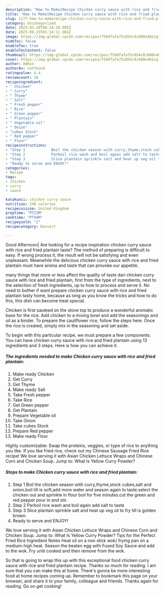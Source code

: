 ```yaml
---
description: "How to Make|Recipe Chicken curry sauce with rice and fried plantain {That is Delicious"
title: "How to Make|Recipe Chicken curry sauce with rice and fried plantain {That is Delicious"
slug: 1177-how-to-makerecipe-chicken-curry-sauce-with-rice-and-fried-plantain-that-is-delicious
category: Uncategorized
date: 2023-01-20T08:24:19.995Z
date: 2023-09-23T01:14:11.981Z
image: https://img-global.cpcdn.com/recipes/f59dfafa75c854c0/680x482cq70/chicken-curry-sauce-with-rice-and-fried-plantain-recipe-main-photo.jpg
hideToc: false
enableToc: true
enableTocContent: false
thumbnail: https://img-global.cpcdn.com/recipes/f59dfafa75c854c0/680x482cq70/chicken-curry-sauce-with-rice-and-fried-plantain-recipe-main-photo.jpg
cover: https://img-global.cpcdn.com/recipes/f59dfafa75c854c0/680x482cq70/chicken-curry-sauce-with-rice-and-fried-plantain-recipe-main-photo.jpg
author: Admin
authorAv: notfound
ratingvalue: 4.4
reviewcount: 16
recipeingredient:
- " Chicken"
- " Curry"
- " Thyme"
- " Salt"
- " Fresh pepper"
- " Rice"
- " Green pepper"
- " Plantain"
- " Vegetable oil"
- " Onion"
- "cubes Stock"
- " Red pepper"
- " Flour"
recipeinstructions:
- "Step 1            Boil the chicken season with curry,thyme,stock cubes,salt and onion.boil till is soft,add more water and season again to taste.select the chicken out and sprinkle in flour boil for five minutes.cut the green and red pepper pour in and stir."
- "Step 2            Parboil rice wash and boil again add salt to taste"
- "Step 3            Slice plantain sprinkle salt and heat up veg oil to fry till is golden brown."
- "Ready to serve and ENJOY!"
categories:
- Recipe
tags:
- chicken
- curry
- sauce

katakunci: chicken curry sauce 
nutrition: 249 calories
recipecuisine: United Kingdom
preptime: "PT22M"
cooktime: "PT44M"
recipeyield: "2"
recipecategory: Dessert

---
```



Good Afternoon| Are looking for a recipe inspiration chicken curry sauce with rice and fried plantain taste? The method of preparing is difficult to easy. If wrong process it, the result will not be satisfying and even unpleasant. Meanwhile the delicious chicken curry sauce with rice and fried plantain must have aroma and taste that can provoke our appetite.






many things that more or less affect the quality of taste dari chicken curry sauce with rice and fried plantain, first from the type of ingredients, next to the selection of fresh ingredients, up to how to process and serve it. No need to bother if want prepare chicken curry sauce with rice and fried plantain tasty home, because as long as you know the tricks and how to do this, this dish can become treat special.


Chicken is first sauteed on the stove top to produce a wonderful aromatic base for the rice. Add chicken to a mixing bowl and add the seasonings and oil as a binder. To prepare the cauliflower rice, follow the steps here. Once the rice is created, simply mix in the seasoning and set aside.


To begin with this particular recipe, we must prepare a few components. You can have chicken curry sauce with rice and fried plantain using 13 ingredients and 3 steps. Here is how you can achieve it.

<!--inarticleads1-->

##### The ingredients needed to make Chicken curry sauce with rice and fried plantain:

1. Make ready  Chicken
1. Get  Curry
1. Get  Thyme
1. Make ready  Salt
1. Take  Fresh pepper
1. Take  Rice
1. Get  Green pepper
1. Get  Plantain
1. Prepare  Vegetable oil
1. Take  Onion
1. Take cubes Stock
1. Prepare  Red pepper
1. Make ready  Flour


Highly customizable: Swap the proteins, veggies, or type of rice to anything you like. If you like fried rice, check out my Chinese Sausage Fried Rice recipe! We love serving it with Asian Chicken Lettuce Wraps and Chinese Corn and Chicken Soup. Jump to: What Is Yellow Curry Powder? 

<!--inarticleads2-->

##### Steps to make Chicken curry sauce with rice and fried plantain:

1. Step 1            Boil the chicken season with curry,thyme,stock cubes,salt and onion.boil till is soft,add more water and season again to taste.select the chicken out and sprinkle in flour boil for five minutes.cut the green and red pepper pour in and stir.
1. Step 2            Parboil rice wash and boil again add salt to taste
1. Step 3            Slice plantain sprinkle salt and heat up veg oil to fry till is golden brown.
1. Ready to serve and ENJOY!

We love serving it with Asian Chicken Lettuce Wraps and Chinese Corn and Chicken Soup. Jump to: What Is Yellow Curry Powder? Tips for the Perfect Fried Rice Ingredient Notes Heat oil on a non stick wok/ frying pan on a medium-high heat. Season the beaten egg with Fused Soy Sauce and add to the wok. Fry until cooked and then remove from the wok. 

So that is going to wrap this up with this exceptional food chicken curry sauce with rice and fried plantain recipe. Thanks so much for reading. I am sure that you can make this at home. There's gonna be more interesting food at home recipes coming up. Remember to bookmark this page on your browser, and share it to your family, colleague and friends. Thanks again for reading. Go on get cooking!
